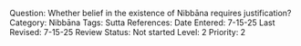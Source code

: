 Question: Whether belief in the existence of Nibbāna requires justification?
Category: Nibbāna
Tags:
Sutta References:
Date Entered: 7-15-25
Last Revised: 7-15-25
Review Status: Not started
Level: 2
Priority: 2